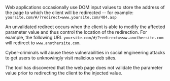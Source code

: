 Web applications occasionally use DOM input values to store the
address of the page to which the client will be redirected -- for
example: `yoursite.com/#/?redirect=www.yoursite.com/404.asp`

An
unvalidated redirect occurs when the client is able to modify the
affected parameter value and thus control the location of the
redirection. For example, the following URL
`yoursite.com/#/?redirect=www.anothersite.com` will redirect to
`www.anothersite.com`.

Cyber-criminals will abuse these
vulnerabilities in social engineering attacks to get users to
unknowingly visit malicious web sites.

The tool has discovered that
the web page does not validate the parameter value prior to
redirecting the client to the injected value.